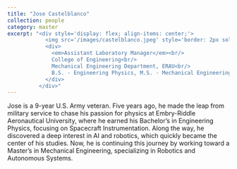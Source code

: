 ```yaml
---
title: "Jose Castelblanco"
collection: people
category: master
excerpt: "<div style='display: flex; align-items: center;'>
            <img src='/images/castelblanco.jpeg' style='border: 2px solid #ccc; border-radius: 10px; width: 150px; margin-right: 1rem;'>
            <div>
              <em>Assistant Laboratory Manager</em><br/>
              College of Engineering<br/>
              Mechanical Engineering Department, ERAU<br/>
              B.S. - Engineering Physics, M.S. - Mechanical Engineering
            </div>
          </div>"
---
```


Jose is a 9-year U.S. Army veteran. Five years ago, he made the leap from military service to chase his passion for physics at Embry-Riddle Aeronautical University, where he earned his Bachelor’s in Engineering Physics, focusing on Spacecraft Instrumentation. Along the way, he discovered a deep interest in AI and robotics, which quickly became the center of his studies. Now, he is continuing this journey by working toward a Master’s in Mechanical Engineering, specializing in Robotics and Autonomous Systems.